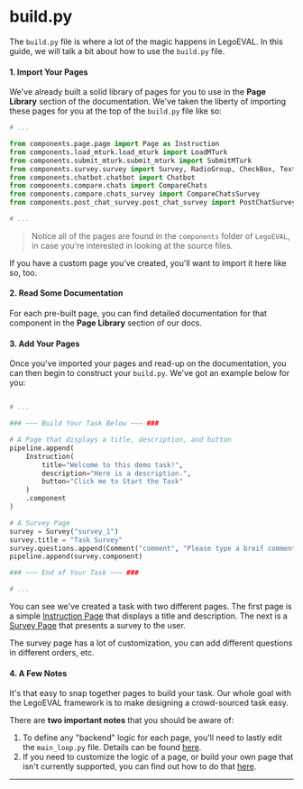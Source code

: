 # build.py

The `build.py` file is where a lot of the magic happens in LegoEVAL. In this guide, we will talk a bit about how to use the `build.py` file.


#### 1. Import Your Pages

We've already built a solid library of pages for you to use in the **Page Library** section of the documentation. We've taken the liberty of importing these pages for you at the top of the `build.py` file like so:

```python
# ...

from components.page.page import Page as Instruction
from components.load_mturk.load_mturk import LoadMTurk
from components.submit_mturk.submit_mturk import SubmitMTurk
from components.survey.survey import Survey, RadioGroup, CheckBox, Text, Rating, Matrix, Comment
from components.chatbot.chatbot import Chatbot
from components.compare.chats import CompareChats
from components.compare.chats_survey import CompareChatsSurvey
from components.post_chat_survey.post_chat_survey import PostChatSurvey

# ...
```

> Notice all of the pages are found in the `components` folder of `LegoEVAL`, in case you're interested in looking at the source files.

If you have a custom page you've created, you'll want to import it here like so, too.


#### 2. Read Some Documentation

For each pre-built page, you can find detailed documentation for that component in the **Page Library** section of our docs. 


#### 3. Add Your Pages

Once you've imported your pages and read-up on the documentation, you can then begin to construct your `build.py`. We've got an example below for you:

```python

# ...

### ~~~ Build Your Task Below ~~~ ###

# A Page that displays a title, description, and button
pipeline.append(
    Instruction(
        title="Welcome to this demo task!",
        description="Here is a description.",
        button="Click me to Start the Task"
    )
    .component
)

# A Survey Page
survey = Survey("survey_1")
survey.title = "Task Survey"
survey.questions.append(Comment("comment", "Please type a breif comment here.").toJson())
pipeline.append(survey.component)

### ~~~ End of Your Task ~~~ ###

# ...

```

You can see we've created a task with two different pages. The first page is a simple [Instruction Page](/temp) that displays a title and description. The next is a [Survey Page](/temp) that presents a survey to the user.

The survey page has a lot of customization, you can add different questions in different orders, etc.


#### 4. A Few Notes

It's that easy to snap together pages to build your task. Our whole goal with the LegoEVAL framework is to make designing a crowd-sourced task easy.

There are **two important notes** that you should be aware of:

1. To define any "backend" logic for each page, you'll need to lastly edit the `main_loop.py` file. Details can be found [here](/temp).
2. If you need to customize the logic of a page, or build your own page that isn't currently supported, you can find out how to do that [here](/temp).


---